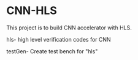 # CNN-HLS

This project is to build CNN accelerator with HLS.

hls- high level verification codes for CNN 

testGen- Create test bench for "hls" 

